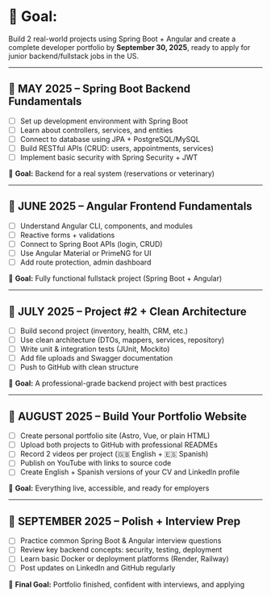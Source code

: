 # 🎯 Goal:
Build 2 real-world projects using Spring Boot + Angular and create a complete developer portfolio by **September 30, 2025**, ready to apply for junior backend/fullstack jobs in the US.

---

## 📌 MAY 2025 – Spring Boot Backend Fundamentals
- [ ] Set up development environment with Spring Boot
- [ ] Learn about controllers, services, and entities
- [ ] Connect to database using JPA + PostgreSQL/MySQL
- [ ] Build RESTful APIs (CRUD: users, appointments, services)
- [ ] Implement basic security with Spring Security + JWT

🎯 **Goal:** Backend for a real system (reservations or veterinary)

---

## 📌 JUNE 2025 – Angular Frontend Fundamentals
- [ ] Understand Angular CLI, components, and modules
- [ ] Reactive forms + validations
- [ ] Connect to Spring Boot APIs (login, CRUD)
- [ ] Use Angular Material or PrimeNG for UI
- [ ] Add route protection, admin dashboard

🎯 **Goal:** Fully functional fullstack project (Spring Boot + Angular)

---

## 📌 JULY 2025 – Project #2 + Clean Architecture
- [ ] Build second project (inventory, health, CRM, etc.)
- [ ] Use clean architecture (DTOs, mappers, services, repository)
- [ ] Write unit & integration tests (JUnit, Mockito)
- [ ] Add file uploads and Swagger documentation
- [ ] Push to GitHub with clean structure

🎯 **Goal:** A professional-grade backend project with best practices

---

## 📌 AUGUST 2025 – Build Your Portfolio Website
- [ ] Create personal portfolio site (Astro, Vue, or plain HTML)
- [ ] Upload both projects to GitHub with professional READMEs
- [ ] Record 2 videos per project (🇬🇧 English + 🇪🇸 Spanish)
- [ ] Publish on YouTube with links to source code
- [ ] Create English + Spanish versions of your CV and LinkedIn profile

🎯 **Goal:** Everything live, accessible, and ready for employers

---

## 📌 SEPTEMBER 2025 – Polish + Interview Prep
- [ ] Practice common Spring Boot & Angular interview questions
- [ ] Review key backend concepts: security, testing, deployment
- [ ] Learn basic Docker or deployment platforms (Render, Railway)
- [ ] Post updates on LinkedIn and GitHub regularly

🎯 **Final Goal:** Portfolio finished, confident with interviews, and applying


